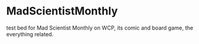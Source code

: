 MadScientistMonthly
===================

test bed for Mad Scientist Monthly on WCP, its comic and board game, the everything related.
